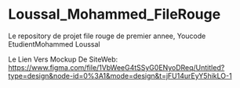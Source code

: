# Loussal_Mohammed_FileRouge
Le repository de projet file rouge de premier annee, Youcode EtudientMohammed Loussal

Le Lien Vers Mockup De SiteWeb:
https://www.figma.com/file/1VbWeeG4tSSyG0ENyoDReq/Untitled?type=design&node-id=0%3A1&mode=design&t=jFU14urEyY5hikLO-1
